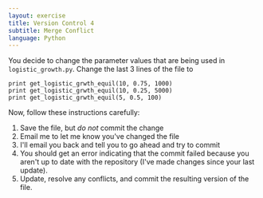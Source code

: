 ```yaml
---
layout: exercise
title: Version Control 4
subtitle: Merge Conflict
language: Python
---
```


You decide to change the parameter values that are being used in
`logistic_growth.py`. Change the last 3 lines of the file to

```
print get_logistic_grwth_equil(10, 0.75, 1000)
print get_logistic_grwth_equil(10, 0.25, 5000)
print get_logistic_grwth_equil(5, 0.5, 100)
```

Now, follow these instructions carefully:

1.  Save the file, but *do not* commit the change
2.  Email me to let me know you've changed the file
3.  I'll email you back and tell you to go ahead and try to commit
4.  You should get an error indicating that the commit failed because
    you aren't up to date with the repository (I've made changes since
    your last update).
5.  Update, resolve any conflicts, and commit the resulting version of
    the file.
